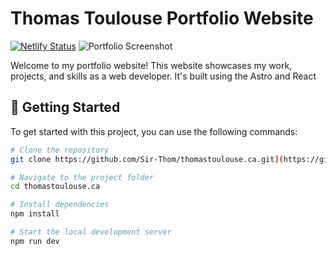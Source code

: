 # Thomas Toulouse Portfolio Website
[![Netlify Status](https://api.netlify.com/api/v1/badges/a9acd045-2192-4e1f-9594-07dc8678889d/deploy-status)](https://app.netlify.com/sites/thomastoulouseca/deploys)
![Portfolio Screenshot](https://github.com/Sir-Thom/thomastoulouse.ca/blob/master/.github/images/website.png)


Welcome to my portfolio website! This website showcases my work, projects, and skills as a web developer. It's built using the Astro and React
## 🚀 Getting Started

To get started with this project, you can use the following commands:

```bash
# Clone the repository
git clone https://github.com/Sir-Thom/thomastoulouse.ca.git](https://github.com/Sir-Thom/thomastoulouse.ca.git)

# Navigate to the project folder
cd thomastoulouse.ca

# Install dependencies
npm install

# Start the local development server
npm run dev
